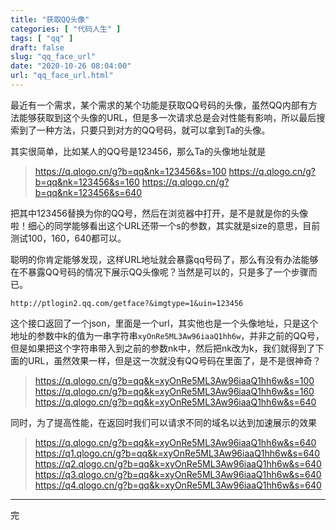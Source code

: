 ```yaml
---
title: "获取QQ头像"
categories: [ "代码人生" ]
tags: [ "qq" ]
draft: false
slug: "qq_face_url"
date: "2020-10-26 08:04:00"
url: "qq_face_url.html"
---
```


最近有一个需求，某个需求的某个功能是获取QQ号码的头像，虽然QQ内部有方法能够获取到这个头像的URL，但是多一次请求总是会对性能有影响，所以最后搜索到了一种方法，只要只到对方的QQ号码，就可以拿到Ta的头像。


<!--more-->


其实很简单，比如某人的QQ号是123456，那么Ta的头像地址就是

> https://q.qlogo.cn/g?b=qq&nk=123456&s=100
https://q.qlogo.cn/g?b=qq&nk=123456&s=160
https://q.qlogo.cn/g?b=qq&nk=123456&s=640

把其中123456替换为你的QQ号，然后在浏览器中打开，是不是就是你的头像啦！细心的同学能够看出这个URL还带一个s的参数，其实就是size的意思，目前测试100，160，640都可以。

聪明的你肯定能够发现，这样URL地址就会暴露qq号码了，那么有没有办法能够在不暴露QQ号码的情况下展示QQ头像呢？当然是可以的，只是多了一个步骤而已。

```
http://ptlogin2.qq.com/getface?&imgtype=1&uin=123456
```

这个接口返回了一个json，里面是一个url，其实他也是一个头像地址，只是这个地址的参数中k的值为一串字符串`xyOnRe5ML3Aw96iaaQ1hh6w`，并非之前的QQ号，但是如果把这个字符串带入到之前的参数nk中，然后把nk改为k，我们就得到了下面的URL，虽然效果一样，但是这一次就没有QQ号码在里面了，是不是很神奇？

> https://q.qlogo.cn/g?b=qq&k=xyOnRe5ML3Aw96iaaQ1hh6w&s=100
https://q.qlogo.cn/g?b=qq&k=xyOnRe5ML3Aw96iaaQ1hh6w&s=160
https://q.qlogo.cn/g?b=qq&k=xyOnRe5ML3Aw96iaaQ1hh6w&s=640



同时，为了提高性能，在返回时我们可以请求不同的域名以达到加速展示的效果


> https://q.qlogo.cn/g?b=qq&k=xyOnRe5ML3Aw96iaaQ1hh6w&s=640
https://q1.qlogo.cn/g?b=qq&k=xyOnRe5ML3Aw96iaaQ1hh6w&s=640
https://q2.qlogo.cn/g?b=qq&k=xyOnRe5ML3Aw96iaaQ1hh6w&s=640
https://q3.qlogo.cn/g?b=qq&k=xyOnRe5ML3Aw96iaaQ1hh6w&s=640
https://q4.qlogo.cn/g?b=qq&k=xyOnRe5ML3Aw96iaaQ1hh6w&s=640

---
完